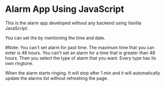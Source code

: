 # Alarm App Using JavaScript
 
This is the alarm app developed without any backend using Vanilla JavaScript.

You can set the by mentioning the time and date. 


#Note:
You can't set alarm for past time.
The maximum time that you can enter is 48 hours. You can't set an alarm for a time that is greater than 48 hours.
Then you select the type of alarm that you want. Every type has its own ringtone.

When the alarm starts ringing. It will stop after 1 min and it will automatically update the alarms list without refreshing the page.
